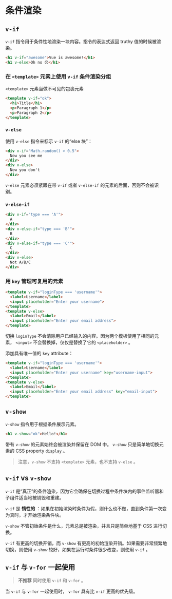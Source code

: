 # 条件渲染

## `v-if`

`v-if` 指令用于条件性地渲染一块内容。指令的表达式返回 truthy 值的时候被渲染。

```html
<h1 v-if="awesome">Vue is awesome!</h1>
<h1 v-else>Oh no 😢</h1>
```

### 在 `<template>` 元素上使用 `v-if` 条件渲染分组

`<template>` 元素当做不可见的包裹元素

```html
<template v-if="ok">
  <h1>Title</h1>
  <p>Paragraph 1</p>
  <p>Paragraph 2</p>
</template>
```

### `v-else`

使用 `v-else` 指令来标示 `v-if` 的“else 块”：

```html
<div v-if="Math.random() > 0.5">
  Now you see me
</div>
<div v-else>
  Now you don't
</div>
```

`v-else` 元素必须紧跟在带 `v-if` 或者 `v-else-if` 的元素的后面，否则不会被识别。

### `v-else-if`

```html
<div v-if="type === 'A'">
  A
</div>
<div v-else-if="type === 'B'">
  B
</div>
<div v-else-if="type === 'C'">
  C
</div>
<div v-else>
  Not A/B/C
</div>
```

### 用 `key` 管理可复用的元素

```html
<template v-if="loginType === 'username'">
  <label>Username</label>
  <input placeholder="Enter your username">
</template>
<template v-else>
  <label>Email</label>
  <input placeholder="Enter your email address">
</template>
```

切换 `loginType` 不会清除用户已经输入的内容。因为两个模板使用了相同的元素， `<input>` 不会替换掉，仅仅是替换了它的 `<placeholder>` 。

添加具有唯一值的 `key` attribute：

```html
<template v-if="loginType === 'username'">
  <label>Username</label>
  <input placeholder="Enter your username" key="username-input">
</template>
<template v-else>
  <label>Email</label>
  <input placeholder="Enter your email address" key="email-input">
</template>
```

## `v-show`

`v-show` 指令用于根据条件展示元素。

```html
<h1 v-show="ok">Hello!</h1>
```

 带有 `v-show` 的元素始终会被渲染并保留在 DOM 中。 `v-show` 只是简单地切换元素的 CSS property `display` 。

> 注意，`v-show` 不支持 `<template>` 元素，也不支持 `v-else` 。

## `v-if` vs `v-show` 

`v-if` 是“真正”的条件渲染，因为它会确保在切换过程中条件块内的事件监听器和子组件适当地被销毁和重建。

`v-if` 是 **惰性的** ：如果在初始渲染时条件为假，则什么也不做，直到条件第一次变为真时，才开始渲染条件块。

`v-show` 不管初始条件是什么，元素总是被渲染，并且只是简单地基于 CSS 进行切换。

`v-if` 有更高的切换开销，而 `v-show` 有更高的初始渲染开销。如果需要非常频繁地切换，则使用 `v-show` 较好，如果在运行时条件很少改变，则使用 `v-if` 。

## `v-if` 与 `v-for` 一起使用

> **不推荐** 同时使用 `v-if` 和 `v-for` 。

当 `v-if` 与 `v-for` 一起使用时， `v-for` 具有比 `v-if` 更高的优先级。